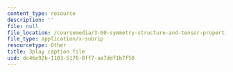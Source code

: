 ```yaml
---
content_type: resource
description: ''
file: null
file_location: /coursemedia/3-60-symmetry-structure-and-tensor-properties-of-materials-fall-2005/dc46e92b110351708ff7aa7ddf1b7f50_2SYV_b3OelQ.vtt
file_type: application/x-subrip
resourcetype: Other
title: 3play caption file
uid: dc46e92b-1103-5170-8ff7-aa7ddf1b7f50
---
```


